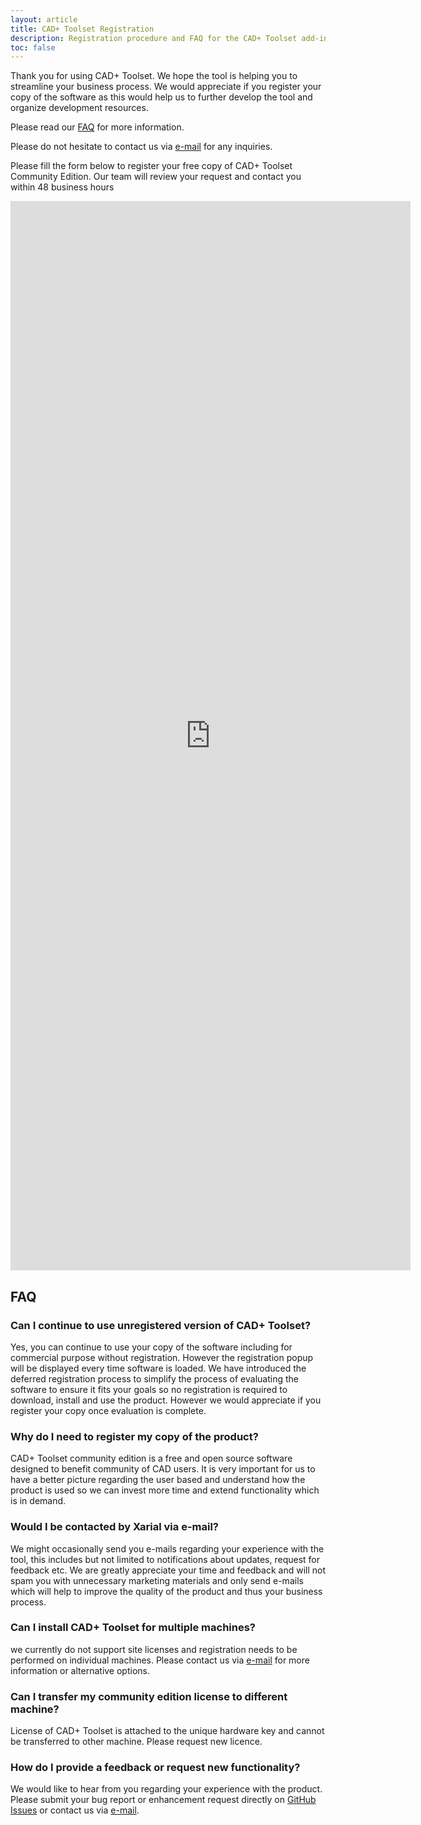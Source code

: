 ```yaml
---
layout: article
title: CAD+ Toolset Registration
description: Registration procedure and FAQ for the CAD+ Toolset add-in
toc: false
---
```

Thank you for using CAD+ Toolset. We hope the tool is helping you to streamline your business process. We would appreciate if you register your copy of the software as this would help us to further develop the tool and organize development resources.

Please read our [FAQ](#faq) for more information. 

Please do not hesitate to contact us via [e-mail](mailto:info@xarial.com) for any inquiries.

Please fill the form below to register your free copy of CAD+ Toolset Community Edition. Our team will review your request and contact you within 48 business hours

<iframe src="https://docs.google.com/forms/d/e/1FAIpQLScZO5Vg3p_Dw1RH-ihI4MjGUobnOki4WQ9AB93pNk1m1XtcSA/viewform?embedded=true" width="640" height="1711" frameborder="0" marginheight="0" marginwidth="0">Loading…</iframe>

## FAQ

### Can I continue to use unregistered version of CAD+ Toolset?

Yes, you can continue to use your copy of the software including for commercial purpose without registration. However the registration popup will be displayed every time software is loaded. We have introduced the deferred registration process to simplify the process of evaluating the software to ensure it fits your goals so no registration is required to download, install and use the product. However we would appreciate if you register your copy once evaluation is complete.

### Why do I need to register my copy of the product?

CAD+ Toolset community edition is a free and open source software designed to benefit community of CAD users. It is very important for us to have a better picture regarding the user based and understand how the product is used so we can invest more time and extend functionality which is in demand.

### Would I be contacted by Xarial via e-mail?

We might occasionally send you e-mails regarding your experience with the tool, this includes but not limited to notifications about updates, request for feedback etc. We are greatly appreciate your time and feedback and will not spam you with unnecessary marketing materials and only send e-mails which will help to improve the quality of the product and thus your business process.

### Can I install CAD+ Toolset for multiple machines?

we currently do not support site licenses and registration needs to be performed on individual machines. Please contact us via [e-mail](mailto:info@xarial.com) for more information or alternative options.

### Can I transfer my community edition license to different machine?

License of CAD+ Toolset is attached to the unique hardware key and cannot be transferred to other machine. Please request new licence.

### How do I provide a feedback or request new functionality?

We would like to hear from you regarding your experience with the product. Please submit your bug report or enhancement request directly on [GitHub Issues](https://github.com/xarial/cad-plus/issues) or contact us via [e-mail](mailto:info@xarial.com).